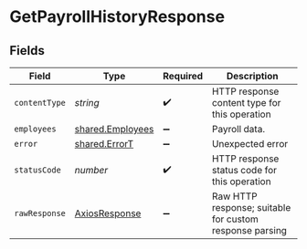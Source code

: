 # GetPayrollHistoryResponse


## Fields

| Field                                                       | Type                                                        | Required                                                    | Description                                                 |
| ----------------------------------------------------------- | ----------------------------------------------------------- | ----------------------------------------------------------- | ----------------------------------------------------------- |
| `contentType`                                               | *string*                                                    | :heavy_check_mark:                                          | HTTP response content type for this operation               |
| `employees`                                                 | [shared.Employees](../../../sdk/models/shared/employees.md) | :heavy_minus_sign:                                          | Payroll data.                                               |
| `error`                                                     | [shared.ErrorT](../../../sdk/models/shared/errort.md)       | :heavy_minus_sign:                                          | Unexpected error                                            |
| `statusCode`                                                | *number*                                                    | :heavy_check_mark:                                          | HTTP response status code for this operation                |
| `rawResponse`                                               | [AxiosResponse](https://axios-http.com/docs/res_schema)     | :heavy_minus_sign:                                          | Raw HTTP response; suitable for custom response parsing     |